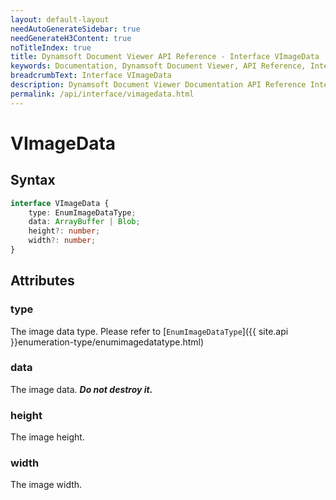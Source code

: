 ```yaml
---
layout: default-layout
needAutoGenerateSidebar: true
needGenerateH3Content: true
noTitleIndex: true
title: Dynamsoft Document Viewer API Reference - Interface VImageData
keywords: Documentation, Dynamsoft Document Viewer, API Reference, Interface VImageData
breadcrumbText: Interface VImageData
description: Dynamsoft Document Viewer Documentation API Reference Interface VImageData Page
permalink: /api/interface/vimagedata.html
---
```


# VImageData

## Syntax

```typescript
interface VImageData {
    type: EnumImageDataType;
    data: ArrayBuffer | Blob; 
    height?: number;
    width?: number;
}
```

## Attributes

### type

The image data type. Please refer to [`EnumImageDataType`]({{ site.api }}enumeration-type/enumimagedatatype.html)

### data

The image data. ***Do not destroy it.***

### height

The image height. 

### width

The image width.